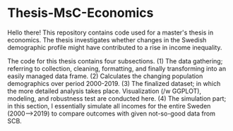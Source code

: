 # Thesis-MsC-Economics
Hello there! This repository contains code used for a master's thesis in economics. The thesis investigates whether changes in the Swedish demographic profile might have contributed to a rise in income inequality.

The code for this thesis contains four subsections. 
(1) The data gathering; referring to collection, cleaning, formatting, and finally transforming into an easily managed data frame. 
(2) Calculates the changing population demographics over period 2000-2019.
(3) The finalized dataset; in which the more detailed analysis takes place. Visualization (/w GGPLOT), modeling, and robustness test are conducted here.
(4) The simulation part; in this section, I essentially simulate all incomes for the entire Sweden (2000-->2019) to compare outcomes with given not-so-good data from SCB.


